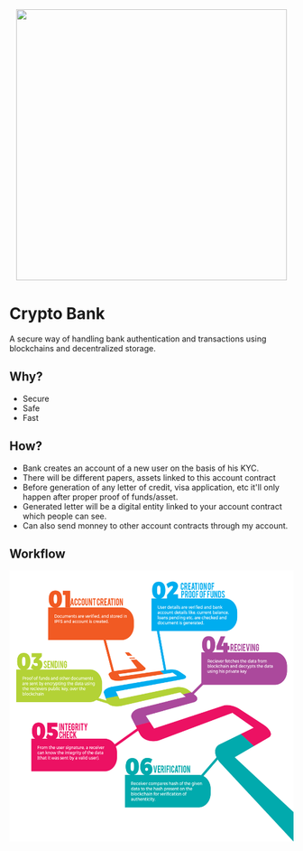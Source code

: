 <div align="center">
<img src="https://lh3.googleusercontent.com/h6vCugwdfTxDPQ_MaetWke_xVSMzc_4-1Ko8wU3TOnWUYsVLw69cCV2DN3mdx8-9kND8y1chEgWcjl4YmCJN=w1440-h699" height="480px" width="480px"/> 
</div>

# Crypto Bank
A secure way of handling bank authentication and transactions using blockchains and decentralized storage.

## Why? 
- Secure
- Safe
- Fast

## How? 
- Bank creates an account of a new user on the basis of his KYC.
- There will be different papers, assets linked to this account contract
- Before generation of any letter of credit, visa application, etc it'll only happen after proper proof of funds/asset.
- Generated letter will be a digital entity linked to your account contract which people can see.
- Can also send monney to other account contracts through my account.

## Workflow
<div align="center">
<img src="https://raw.githubusercontent.com/SauravKanchan/Fintech/master/public/img/workflow.jpg?token=AR3kDu4RGgFYOrXI819CcCCTCbiRZfEEks5awG_uwA%3D%3D" height="480px"  width="640px"/></div>
